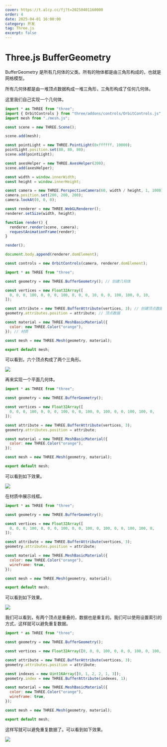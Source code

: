 ```yaml
---
cover: https://t.alcy.cc/fj?t=20250401160000
order: 4
date: 2025-04-01 16:00:00
category: 开发
tag: Three.js
excerpt: false
---
```


# Three.js BufferGeometry

BufferGeometry 是所有几何体的父类。所有的物体都是由三角形构成的，也就是网格模型。

所有几何体都是由一堆顶点数据构成一堆三角形，三角形构成了任何几何体。

这里我们自己实现一个几何体。

```javascript {3,7} title="index.js"
import * as THREE from "three";
import { OrbitControls } from "three/addons/controls/OrbitControls.js";
import mesh from "./mesh.js";

const scene = new THREE.Scene();

scene.add(mesh);

const pointLight = new THREE.PointLight(0xffffff, 10000);
pointLight.position.set(80, 80, 80);
scene.add(pointLight);

const axesHelper = new THREE.AxesHelper(200);
scene.add(axesHelper);

const width = window.innerWidth;
const height = window.innerHeight;

const camera = new THREE.PerspectiveCamera(60, width / height, 1, 1000);
camera.position.set(200, 200, 200);
camera.lookAt(0, 0, 0);

const renderer = new THREE.WebGLRenderer();
renderer.setSize(width, height);

function render() {
  renderer.render(scene, camera);
  requestAnimationFrame(render);
}

render();

document.body.append(renderer.domElement);

const controls = new OrbitControls(camera, renderer.domElement);
```

```javascript title="mesh.js"
import * as THREE from "three";

const geometry = new THREE.BufferGeometry(); // 创建几何体

const vertices = new Float32Array([
  0, 0, 0, 100, 0, 0, 0, 100, 0, 0, 0, 10, 0, 0, 100, 100, 0, 10,
]);

const attribute = new THREE.BufferAttribute(vertices, 3); // 创建顶点数据，参数是顶点数组，3个元素为一组坐标
geometry.attributes.position = attribute; // 顶点数据

const material = new THREE.MeshBasicMaterial({
  color: new THREE.Color("orange"),
}); // 材质

const mesh = new THREE.Mesh(geometry, material);

export default mesh;
```

可以看到，六个顶点构成了两个三角形。

![](https://happier-blog.oss-cn-qingdao.aliyuncs.com/Three.jsBufferGeometry01.png)

再来实现一个平面几何体。

```javascript {6} title="mesh.js"
import * as THREE from "three";

const geometry = new THREE.BufferGeometry();

const vertices = new Float32Array([
  0, 0, 0, 100, 0, 0, 0, 100, 0, 0, 100, 0, 100, 0, 0, 100, 100, 0,
]);

const attribute = new THREE.BufferAttribute(vertices, 3);
geometry.attributes.position = attribute;

const material = new THREE.MeshBasicMaterial({
  color: new THREE.Color("orange"),
});

const mesh = new THREE.Mesh(geometry, material);

export default mesh;
```

可以看到如下效果。

![](https://happier-blog.oss-cn-qingdao.aliyuncs.com/Three.jsBufferGeometry02.png)

在材质中展示线框。

```javascript {14} title="mesh.js"
import * as THREE from "three";

const geometry = new THREE.BufferGeometry();

const vertices = new Float32Array([
  0, 0, 0, 100, 0, 0, 0, 100, 0, 0, 100, 0, 100, 0, 0, 100, 100, 0,
]);

const attribute = new THREE.BufferAttribute(vertices, 3);
geometry.attributes.position = attribute;

const material = new THREE.MeshBasicMaterial({
  color: new THREE.Color("orange"),
  wireframe: true,
});

const mesh = new THREE.Mesh(geometry, material);

export default mesh;
```

可以看到如下效果。

![](https://happier-blog.oss-cn-qingdao.aliyuncs.com/Three.jsBufferGeometry03.png)

我们可以看到，有两个顶点是重叠的，数据也是重复的。我们可以使用设置索引的方式，这样就可以避免重复数据。

```javascript {5，10,11} title="mesh.js"
import * as THREE from "three";

const geometry = new THREE.BufferGeometry();

const vertices = new Float32Array([0, 0, 0, 100, 0, 0, 0, 100, 0, 100, 100, 0]);

const attribute = new THREE.BufferAttribute(vertices, 3);
geometry.attributes.position = attribute;

const indexes = new Uint16Array([0, 1, 2, 2, 1, 3]);
geometry.index = new THREE.BufferAttribute(indexes, 1);

const material = new THREE.MeshBasicMaterial({
  color: new THREE.Color("orange"),
  wireframe: true,
});

const mesh = new THREE.Mesh(geometry, material);

export default mesh;
```

这样写就可以避免重复数据了。可以看到如下效果。

![](https://happier-blog.oss-cn-qingdao.aliyuncs.com/Three.jsBufferGeometry04.png)